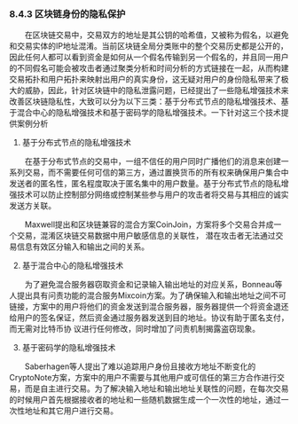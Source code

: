 ### 8.4.3 区块链身份的隐私保护
&emsp;&emsp;在区块链交易中，交易双方的地址是其公钥的哈希值，又被称为假名，以避免和交易实体的IP地址混淆。当前区块链全局分类账中的整个交易历史都是公开的，因此任何人都可以看到资金是如何从一个假名传输到另一个假名的，并且同一用户的不同假名可能会被攻击者通过聚类分析和时间分析的方式链接在一起，从而构建交易拓扑和用户拓扑来映射出用户的真实身份，这无疑对用户的身份隐私带来了极大的威胁，因此，针对区块链中的隐私泄露问题，已经提出了一些隐私增强技术来改善区块链隐私性，大致可以分为以下三类：基于分布式节点的隐私增强技术、基于混合中心的隐私增强技术和基于密码学的隐私增强技术。一下针对这三个技术提供案例分析

1. 基于分布式节点的隐私增强技术

&emsp;&emsp;在基于分布式节点的交易中，一组不信任的用户同时广播他们的消息来创建一系列交易，而不需要任何可信的第三方，通过置换货币的所有权来确保用户集合中发送者的匿名性，匿名程度取决于匿名集中的用户数量。基于分布式节点的隐私增强技术可以防止控制部分网络或控制某些参与用户的攻击者将交易与其相应的诚实发送方关联。

&emsp;&emsp;Maxwell提出和区块链兼容的混合方案CoinJoin，方案将多个交易合并成一个交易，混淆区块链交易数据中用户敏感信息的关联性， 潜在攻击者无法通过交易信息有效区分输入和输出之间的关系。

2. 基于混合中心的隐私增强技术

&emsp;&emsp;为了避免混合服务器窃取资金和记录输入输出地址的对应关系，Bonneau等人提出具有问责功能的混合服务Mixcoin方案。为了确保输入和输出地址之间不可链接，方案中的用户将他们的资金发送到混合服务器，服务器提供一个将资金退还给用户的签名保证，然后资金通过服务器发送到目的地址。协议有助于匿名支付，而无需对比特币协
议进行任何修改，同时增加了问责机制揭露盗窃现象。

3. 基于密码学的隐私增强技术

&emsp;&emsp;Saberhagen等人提出了难以追踪用户身份且接收方地址不断变化的CryptoNote方案，方案中的用户不需要与其他用户或可信任的第三方合作进行交易，而是自主进行交易。为了解决输入地址和输出地址关联性的问题，在每次交易的时候用户首先根据接收者的地址和一些随机数据生成一个一次性的地址，通过一次性地址和其它用户进行交易。